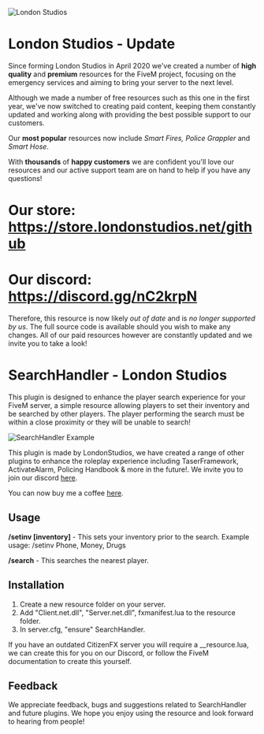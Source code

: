 ![London Studios](https://i.ibb.co/1mwSS1q/Untitled-design.png)

# London Studios - Update
Since forming London Studios in April 2020 we've created a number of **high quality** and **premium** resources for the FiveM project, focusing on the emergency services and aiming to bring your server to the next level.

Although we made a number of free resources such as this one in the first year, we've now switched to creating paid content, keeping them constantly updated and working along with providing the best possible support to our customers.

Our **most popular** resources now include *Smart Fires, Police Grappler* and *Smart Hose*.

With **thousands** of **happy customers** we are confident you'll love our resources and our active support team are on hand to help if you have any questions!

# Our store: https://store.londonstudios.net/github
# Our discord: https://discord.gg/nC2krpN

Therefore, this resource is now likely *out of date* and is *no longer supported by us*. The full source code is available should you wish to make any changes. All of our paid resources however are constantly updated and we invite you to take a look!

# SearchHandler - London Studios
This plugin is designed to enhance the player search experience for your FiveM server, a simple resource allowing players to set their inventory and be searched by other players. The player performing the search must be within a close proximity or they will be unable to search!

![SearchHandler Example](https://i.imgur.com/IO4wnjH.png)

This plugin is made by LondonStudios, we have created a range of other plugins to enhance the roleplay experience including TaserFramework, ActivateAlarm, Policing Handbook & more in the future!.
We invite you to join our discord [here](https://discord.gg/AtPt9ND).

You can now buy me a coffee [here](https://www.buymeacoffee.com/londonstudios).
## Usage
**/setinv [inventory]** - This sets your inventory prior to the search.
Example usage: /setinv Phone, Money, Drugs

**/search** - This searches the nearest player.

## Installation
1. Create a new resource folder on your server.
2. Add "Client.net.dll", "Server.net.dll", fxmanifest.lua to the resource folder.
3. In server.cfg, "ensure" SearchHandler.

If you have an outdated CitizenFX server you will require a __resource.lua, we can create this for you on our Discord, or follow the FiveM documentation to create this yourself.

## Feedback
We appreciate feedback, bugs and suggestions related to SearchHandler and future plugins. We hope you enjoy using the resource and look forward to hearing from people!
